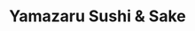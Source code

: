 ---
layout: place
title: Yamazaru Sushi & Sake
permalink: /north-carolina/charlotte/yamazaru-sushi-sake.html
stateAbbr: NC
stateName: North Carolina
cityName: Charlotte
seo:
  type: restaurant
  links: https://yamazarusouthend.com/
place_id: ChIJL1q3ZXCfVogRT2gZETIrv-0
photos:
  - name: >-
      places/ChIJL1q3ZXCfVogRT2gZETIrv-0/photos/AeeoHcIU5GUgx01IPMCzYKedH5_5nTDUbaZFrRVoBP74u0hLS6J6GTI0rNGw3IdhEBcUYza7Qs_1zpHqeDK3cbqOpPkw_AUUC70ndanKy63eo49OPSZhB7zQvcH4_lH1qzfyeiu2zPnDXvzZeAx-vaEJ3r4DUqnkwJFqVfpAioxatzrEbCl46w-VGcE0Fk_PI_PfL1nA87NGzIfZolpQsP7CvgcU2z88ySyGgoOFTPvlpP1aWqRmHPhFzUxqWZrkQK4gyUaoOyaaZp0fe937reqRnfDveDJDKJet6WN5AyS3IkTttbqpO-4DdKZvoViKFnd9DzEkFPx1myUY7IMJhlwnuIno1h19Cs95QLZGpUMHY1I2hhzDVcM_3IzirbKBBRo-QUfYJq96Hc6d_MUa02gU9l54Rp2kJB9DzZ7jOZuxENGSoNsD
    widthPx: 3024
    heightPx: 4032
    authorAttributions:
      - displayName: Annette Weiss
        uri: https://maps.google.com/maps/contrib/108255376925817594623
        photoUri: >-
          https://lh3.googleusercontent.com/a-/ALV-UjV1wVbhaii96PO8C8MJO16FVNXsDZNUyZR3GGCNBApsqeUC3T4=s100-p-k-no-mo
    flagContentUri: >-
      https://www.google.com/local/imagery/report/?cb_client=maps_api_places.places_api&image_key=!1e10!2sCIHM0ogKEICAgIC60fqj5gE&hl=en-US
    googleMapsUri: >-
      https://www.google.com/maps/place//data=!3m4!1e2!3m2!1sCIHM0ogKEICAgIC60fqj5gE!2e10!4m2!3m1!1s0x88569f7065b75a2f:0xedbf2b321119684f
  - name: >-
      places/ChIJL1q3ZXCfVogRT2gZETIrv-0/photos/AeeoHcLNjYuCPO67hnMQTaL57v-SxTuPWtB8YknL5tRaAhL9UtxJB0IQeRnfijFdjV4HBxh2PWtEFT7605F2xLlDVgPujDaFyuO-_8TSRYwanPtDnRV2jb4xLUBuYD_RDws0ltyEgl6loj8l5Gg3hCXFe-ogWbGUSS0kQsVl5Yd7TuRP3oST_MN2aXdZUVS9J_untILCfPaur9uvd6OMMHPmYR2N4JG6Cy1ncwC_lJXK-CZsHp3fUPmWeae0Lm4Fn_nr-q73MgZkaaVm7-SwK7ENM1ah8Uem8NKsRkJVItbudUnz7A
    widthPx: 1920
    heightPx: 966
    authorAttributions:
      - displayName: Yamazaru Sushi & Sake
        uri: https://maps.google.com/maps/contrib/110317598137440743847
        photoUri: >-
          https://lh3.googleusercontent.com/a/ACg8ocJcr8UV3V_GWjr9cqM5gtvpnCEfiWvo7SvlAea4cCINLar3EA=s100-p-k-no-mo
    flagContentUri: >-
      https://www.google.com/local/imagery/report/?cb_client=maps_api_places.places_api&image_key=!1e10!2sAF1QipNM24OAEEbfP6vKugcZrXx7bJL7jkj9FOsQIan-&hl=en-US
    googleMapsUri: >-
      https://www.google.com/maps/place//data=!3m4!1e2!3m2!1sAF1QipNM24OAEEbfP6vKugcZrXx7bJL7jkj9FOsQIan-!2e10!4m2!3m1!1s0x88569f7065b75a2f:0xedbf2b321119684f
  - name: >-
      places/ChIJL1q3ZXCfVogRT2gZETIrv-0/photos/AeeoHcL6oi7C2k6TyoeC8vfzJHkDGwdJ5NPw9Klme0hnGMrQGkvkvcQK6tO0iFgE3e3ZYPer5V0yfGUgz5zRn9Xkor3v4akG89lUasEV-fLWs3YUB8sOd2JEMxYa6BmAixbhy8nSbC9SR0wQvEK6BCOEuaBAYbYAzeN2kJZpJOJEOuA1HHzsoVkKonUyYmnALwsJh2z69UjAirrN_YG-xg6fpxtSdESmfV4vcyWpgxc2pY34_0ELc2AwFbGHsiPCsSP7jbzim9voOVvmnbI0yPbXC0BBmKs2C9QIJ93W5CJGe08zu1IHFaogJZZoTQJBcZ9gZM437b7KfuUKfJikFJoxk0Dos4rpqjWJRkGfMicQL44ShBsy43eN15DFDauKOsByxDpllll9rk6WzouRaT34kvcC_mnpwx8g9-B0Wrucr63qxQ
    widthPx: 3024
    heightPx: 4032
    authorAttributions:
      - displayName: Vic
        uri: https://maps.google.com/maps/contrib/116761728891963029243
        photoUri: >-
          https://lh3.googleusercontent.com/a/ACg8ocLbCOzlEbx9wrvRZCerVs-oeoEKoWK9szUQ_wp0niD8Vg8R8Q=s100-p-k-no-mo
    flagContentUri: >-
      https://www.google.com/local/imagery/report/?cb_client=maps_api_places.places_api&image_key=!1e10!2sCIHM0ogKEICAgMDI7MKodA&hl=en-US
    googleMapsUri: >-
      https://www.google.com/maps/place//data=!3m4!1e2!3m2!1sCIHM0ogKEICAgMDI7MKodA!2e10!4m2!3m1!1s0x88569f7065b75a2f:0xedbf2b321119684f
  - name: >-
      places/ChIJL1q3ZXCfVogRT2gZETIrv-0/photos/AeeoHcIEpdRQ5nXx-0djO5rr03P8gFLieC2uReSU4HUay-Aw_2pYUP2oA4frZgCdy8Ytonhg4G8WwNGAjUKodhWSA0L6j59_docQYB9m2O15MKj6-dVyb_FFFOwD2ui2dBzeVawHNzoRPLTykw6ByZY4ka4F8epdmv_J7N11oNzhORAmBhxljHlZ_D9sDyXRoDJk0uzEJsvy_r9xXsW6cQNKExT5wzJnFvWqIH4w3cDG8gWPKEFmtEdiNQXVxEj9I4YCh_8QZ6oKVdZqYcFoTQtNUs2EQDefmFp1wOCwyGDY3ezzeQXMiMelq69eYcxPyzjTs6CVXG_LrKjVBYB4-e0mHcC7GSqb5aihF79udjmzhlPR407VRpE5V2YaOZu0kxe8xxejh4GUiGSELVgvMZn0Fj7jEsjsQsGXlUCElD1Ev1f-uPM
    widthPx: 4030
    heightPx: 3022
    authorAttributions:
      - displayName: M K
        uri: https://maps.google.com/maps/contrib/109510136726455407132
        photoUri: >-
          https://lh3.googleusercontent.com/a-/ALV-UjX5KazquwESc836v0kvNmohcV0HYT8DX1EIFO015XkYCukWrUc=s100-p-k-no-mo
    flagContentUri: >-
      https://www.google.com/local/imagery/report/?cb_client=maps_api_places.places_api&image_key=!1e10!2sCIHM0ogKEICAgIDN16PXzAE&hl=en-US
    googleMapsUri: >-
      https://www.google.com/maps/place//data=!3m4!1e2!3m2!1sCIHM0ogKEICAgIDN16PXzAE!2e10!4m2!3m1!1s0x88569f7065b75a2f:0xedbf2b321119684f
  - name: >-
      places/ChIJL1q3ZXCfVogRT2gZETIrv-0/photos/AeeoHcL0eFBJkK3f91P3a1FUzdOgxMggvAO1dRm4gepl-wNqUzp-7MTF09Hi-PAsZxp3avcjJhvMjh7m13HGrtKxPS4DsEFv_qX6eVZnWV5opE_Pj63l_f5zbAf_ogN-WG5xgbPFeAIifb1PoKHnKK8XgCMIEDWFrkYC1SJdZW7bUu47eA1N3x7kXJg4rvHqPralntQ1GPXWOiks2FHS6pWtCXEYIt6d8g6UMv35WzWta_Kz17c9tmKmaec0wHCsCvdblgYCUycYqcw2Qzawe_pAtmyekP0e2PiiBnkwAWRhgD9oEtJ--irlavzNWNBoWXZV9Igt39q9DDC0XYch59phtTCfnI95Lr1yhlLgToAblf0W32PqtpdAueZLuBVmj4hUlVRpuB6qaZ7VK1FpF_OBTqhTrMJh9DdtTReWhMmBk5DVgNvn
    widthPx: 4032
    heightPx: 3024
    authorAttributions:
      - displayName: M K
        uri: https://maps.google.com/maps/contrib/109510136726455407132
        photoUri: >-
          https://lh3.googleusercontent.com/a-/ALV-UjX5KazquwESc836v0kvNmohcV0HYT8DX1EIFO015XkYCukWrUc=s100-p-k-no-mo
    flagContentUri: >-
      https://www.google.com/local/imagery/report/?cb_client=maps_api_places.places_api&image_key=!1e10!2sCIHM0ogKEICAgMDQlKGw-AE&hl=en-US
    googleMapsUri: >-
      https://www.google.com/maps/place//data=!3m4!1e2!3m2!1sCIHM0ogKEICAgMDQlKGw-AE!2e10!4m2!3m1!1s0x88569f7065b75a2f:0xedbf2b321119684f
  - name: >-
      places/ChIJL1q3ZXCfVogRT2gZETIrv-0/photos/AeeoHcKSEU4q0ClGVPd6greKkPI6RsRS930-6xNWT4FOuTXeh22VQjakl2D9JeFd3XrpnyEbpkXPLwmtNG9Y1wWT_eOzT13V-u1PRPbr3aMBThJoqfTPiJyYdjsHNK3Htzie_MEq65F1Tg7FeGvgBG_iwME1V1Ru1lupVkqHsZWQ8sB4qhV9fVBIuRWDl2mxh_YWZbm8e7Z2CGZY96DONFO3zaQt6N_Qbw8GKb8pNb3voJuX9_pdH7XzVW55xNjDWwofbHoFPED53udvgOcDEhf1s3t0HiYUEl0sGmnKSX53W7iaBwO61bQEapW7lcw3RRaflgd7KVJ-Mqmn-EWvcxQFOgCKjl5oMRmClgIZvROptmBK4hvDQx6cZINlUhV4_laBDGevxSAHNORul76FFK94_gZvY_v4As4TNa7neEnPewVtBQ
    widthPx: 3898
    heightPx: 2597
    authorAttributions:
      - displayName: Ryan Lukens
        uri: https://maps.google.com/maps/contrib/114240413521857617330
        photoUri: >-
          https://lh3.googleusercontent.com/a/ACg8ocIsyttZcgRW2F-UUA6b0jfsp8_AwQg4saN4F1lZwmNjnFrePMCj=s100-p-k-no-mo
    flagContentUri: >-
      https://www.google.com/local/imagery/report/?cb_client=maps_api_places.places_api&image_key=!1e10!2sCIHM0ogKEICAgIDE2vvjcQ&hl=en-US
    googleMapsUri: >-
      https://www.google.com/maps/place//data=!3m4!1e2!3m2!1sCIHM0ogKEICAgIDE2vvjcQ!2e10!4m2!3m1!1s0x88569f7065b75a2f:0xedbf2b321119684f
  - name: >-
      places/ChIJL1q3ZXCfVogRT2gZETIrv-0/photos/AeeoHcJdYHN6vTGe5YGFyuaYdHFIq_g6R0AhyqWAikojPH4CfS-xNUaZP8w6r0evhKxdi7GU7gkUCNWbkFE6KjKDuUcmQ-IbUmbI6dVNs6XvOw-FJfuZzeZvxQiPeeDKiaDGXVnm5J_9wcML1HS_tI6Kk1R-phYyjE9Pg-IZyLDNVIcDGorUQyiFis07zR6HIh5lovkjVWqN3TqyxdruZmAyTZyRZmsag45usrVc6jEofWAtjh18GVdJOkO5fmyrOtjsxICDOQSyTuyqJSawz7QBSfBFxDEAxVggmMUh9kryM9ztbWKzX44w7O9Ajr9xzXu9zoXVk-OoXksV3DcRLj879dBlL1jFHh-lsoNmJuBqTm-EZLd1BN8vlXAxxAI9OOnOlBaLyLwPYbgmWlfpL-4PO2dGrWO_Ef1iKFOss1hIJLecYQPi
    widthPx: 4030
    heightPx: 3022
    authorAttributions:
      - displayName: M K
        uri: https://maps.google.com/maps/contrib/109510136726455407132
        photoUri: >-
          https://lh3.googleusercontent.com/a-/ALV-UjX5KazquwESc836v0kvNmohcV0HYT8DX1EIFO015XkYCukWrUc=s100-p-k-no-mo
    flagContentUri: >-
      https://www.google.com/local/imagery/report/?cb_client=maps_api_places.places_api&image_key=!1e10!2sCIHM0ogKEICAgMDQlKGwxAE&hl=en-US
    googleMapsUri: >-
      https://www.google.com/maps/place//data=!3m4!1e2!3m2!1sCIHM0ogKEICAgMDQlKGwxAE!2e10!4m2!3m1!1s0x88569f7065b75a2f:0xedbf2b321119684f
  - name: >-
      places/ChIJL1q3ZXCfVogRT2gZETIrv-0/photos/AeeoHcJPofHCyxh2Iv827rhZVRv1F_smcr0ZXHSUqqDPkZwEufwyElvtdawxBdR0CZlBTHXwXx3WuX3yzy2uc69gbWLWcaNoNYONDn--hCIUNM1qVASwTCvxkXe_QdsELrZ0_W14hV6Fn8URYiBo1E4M0CakEnsJLvMrLpEZOoZHa1EKpjhTbAZSPDkwFat5ib5sXI4yWDmeiVDCRTMuUVhtRv1qzMj56bQYx5TYF56xjgGKivE98uyNHhhta_eJk0sjJnB7FYaaBexwwuq3-_iO8f4s8DKLyqBEmr1n-D1lkF38_V1mAn2cfpXByzECqoHrhFg4LnwyoJ1pAx3_n6kYams2wB8OVNnUs7JAULnAbQ_aYCHOVmn9T-3hxtOko5HU5q9e2f9RJCvv5VLrK-7YIBcGfg0tjDkMiR7PPQSqi49e8dNg
    widthPx: 4080
    heightPx: 3072
    authorAttributions:
      - displayName: Khaja Moosa Salahuddin Mohammed
        uri: https://maps.google.com/maps/contrib/105666414415184465638
        photoUri: >-
          https://lh3.googleusercontent.com/a-/ALV-UjVlrnkOKEKSRg-6kGSCoR6VJeB4lr16DjYRtoqSHOMjZy6feMf-Cg=s100-p-k-no-mo
    flagContentUri: >-
      https://www.google.com/local/imagery/report/?cb_client=maps_api_places.places_api&image_key=!1e10!2sCIHM0ogKEICAgIDj2tu-9AE&hl=en-US
    googleMapsUri: >-
      https://www.google.com/maps/place//data=!3m4!1e2!3m2!1sCIHM0ogKEICAgIDj2tu-9AE!2e10!4m2!3m1!1s0x88569f7065b75a2f:0xedbf2b321119684f
  - name: >-
      places/ChIJL1q3ZXCfVogRT2gZETIrv-0/photos/AeeoHcLUasW8RmSdYMS9Z6YW7yclxHGY-7WYAcUFNVR2iJQdc_JBlY81aIcftwkH1SaoxVwPiftD8S3oBcU489LHuDz7HhIPmNVR_m1o_Gd_A113MM93QpY9ChPY6RrLf04_T6tpHFhgpB_BRh0hYbBsWT3yMIQ8C4-gFLw1G9zTewyxxQBaODyL3hYspdfY-6C21bOlgrMkqf2nqfCMSIYIWQjQvpiz3Tr4b_mb5aNAONl8VJrA08JZvivXnBlUoGHXYaN6ubSISSVmq48q-afGpxndMHwZXgUGoKZ_L2-wmDY1Fqzosk5GUNyvA3Jy9SMKug9gz6Y3VcbRq0pEX_shlnszc8Cd7pi6EOpYx3qDKJZIHo1fuKpfbNieN8fwf7QPfa4rL_mEp9SlnxtCVhUiUlkhY11Am2ZLH9PaGBBvJuGSULU
    widthPx: 3024
    heightPx: 4032
    authorAttributions:
      - displayName: L.M. S
        uri: https://maps.google.com/maps/contrib/109392021371545288203
        photoUri: >-
          https://lh3.googleusercontent.com/a-/ALV-UjVjuZtrLJDDBxRKq_oeZDkeUSMp59wVJThCAlepZWjpVTKNSlSi=s100-p-k-no-mo
    flagContentUri: >-
      https://www.google.com/local/imagery/report/?cb_client=maps_api_places.places_api&image_key=!1e10!2sCIHM0ogKEICAgICE0LbI_AE&hl=en-US
    googleMapsUri: >-
      https://www.google.com/maps/place//data=!3m4!1e2!3m2!1sCIHM0ogKEICAgICE0LbI_AE!2e10!4m2!3m1!1s0x88569f7065b75a2f:0xedbf2b321119684f
  - name: >-
      places/ChIJL1q3ZXCfVogRT2gZETIrv-0/photos/AeeoHcJZSdJ89z417wP5TGATgxU-wIIJdMjj1P_Udmo2h67KpcE-4YjXUGxOe5JSbQXNGtBIG5i8djdXTbqjw6RgsHpXoV76v8qbCXSZnHdAwDsldCA8kL3OZBfojVj3ZXVijuQt4afgwzWK9EPbHsrmWKr_xYSMlhOblRHmWQlQGVCFIRlDxZGaIEf5UsRYz2gyQe9HJ-n8FBeYSFaoDmUbi1zxzYX-LGW1jspo5Ih0TKG9mHWsGRpGD-mcSxTzOVBF1KT0poTo-w5IuRbbGsX6rAN6PWIRHXlm0e_Nb_D_v6IlNbfDrUAUOwQCR61k639ii2B3ATdh_LjzO16t2T0w8fGxEZNTfv_EpyHhho4qJXZstPlfXy3CQap9DWBxAKzbvLttFHM9fnaKdyaiK6jX0sH-BDF1Ut4eCBGdaxNgPHZy5Q
    widthPx: 3072
    heightPx: 4080
    authorAttributions:
      - displayName: Khaja Moosa Salahuddin Mohammed
        uri: https://maps.google.com/maps/contrib/105666414415184465638
        photoUri: >-
          https://lh3.googleusercontent.com/a-/ALV-UjVlrnkOKEKSRg-6kGSCoR6VJeB4lr16DjYRtoqSHOMjZy6feMf-Cg=s100-p-k-no-mo
    flagContentUri: >-
      https://www.google.com/local/imagery/report/?cb_client=maps_api_places.places_api&image_key=!1e10!2sCIHM0ogKEICAgIDj2tu4eg&hl=en-US
    googleMapsUri: >-
      https://www.google.com/maps/place//data=!3m4!1e2!3m2!1sCIHM0ogKEICAgIDj2tu4eg!2e10!4m2!3m1!1s0x88569f7065b75a2f:0xedbf2b321119684f
address: 2173 Hawkins St A, Charlotte, NC 28203, USA
street: 2173 Hawkins St A
city: Charlotte
state: NC
zip: '28203'
country: USA
neighborhood: Brookhill
latitude: '35.208543'
longitude: '-80.863247'
accessibility_options:
  wheelchairAccessibleParking: true
  wheelchairAccessibleEntrance: true
  wheelchairAccessibleRestroom: true
  wheelchairAccessibleSeating: true
business_status: OPERATIONAL
name: Yamazaru Sushi & Sake
google_maps_links:
  directionsUri: >-
    https://www.google.com/maps/dir//''/data=!4m7!4m6!1m1!4e2!1m2!1m1!1s0x88569f7065b75a2f:0xedbf2b321119684f!3e0
  placeUri: https://maps.google.com/?cid=17131459001575893071
  writeAReviewUri: >-
    https://www.google.com/maps/place//data=!4m3!3m2!1s0x88569f7065b75a2f:0xedbf2b321119684f!12e1
  reviewsUri: >-
    https://www.google.com/maps/place//data=!4m4!3m3!1s0x88569f7065b75a2f:0xedbf2b321119684f!9m1!1b1
  photosUri: >-
    https://www.google.com/maps/place//data=!4m3!3m2!1s0x88569f7065b75a2f:0xedbf2b321119684f!10e5
primary_type: Sushi Restaurant
opening_hours:
  regular: null
  current: null
secondary_opening_hours:
  regular:
    weekdayDescriptions: null
    type: null
  current:
    weekdayDescriptions: null
    type: null
phone: (980) 201-9134
price_level: PRICE_LEVEL_MODERATE
price_range: $20 &ndash; $30
rating: '4.4'
rating_count: 0
website: https://yamazarusouthend.com/
description: >-
  Discover Yamazaru Sushi & Sake in Charlotte, NC$$$Yamazaru Sushi & Sake in
  Charlotte, NC, offers a relaxed setting for enjoying fresh Japanese cuisine,
  including flavorful sushi and sake selections that highlight traditional
  flavors with a modern twist. The spot features a variety of dishes like
  noodles and ramen, paired with cocktails and beer, making it a go-to choice
  for casual dining experiences. Accessibility options and outdoor seating add
  to its appeal, ensuring a welcoming atmosphere for all visitors. With moderate
  pricing and a focus on quality ingredients, it's an excellent option for those
  exploring top-rated sushi spots in the area.
generative_summary: >-
  Discover Yamazaru Sushi & Sake in Charlotte, NC$$$Yamazaru Sushi & Sake in
  Charlotte, NC, offers a relaxed setting for enjoying fresh Japanese cuisine,
  including flavorful sushi and sake selections that highlight traditional
  flavors with a modern twist. The spot features a variety of dishes like
  noodles and ramen, paired with cocktails and beer, making it a go-to choice
  for casual dining experiences. Accessibility options and outdoor seating add
  to its appeal, ensuring a welcoming atmosphere for all visitors. With moderate
  pricing and a focus on quality ingredients, it's an excellent option for those
  exploring top-rated sushi spots in the area.
generative_disclosure: Summarized by AI using the Grok-3-Mini model.
reviews:
  - name: >-
      places/ChIJL1q3ZXCfVogRT2gZETIrv-0/reviews/ChZDSUhNMG9nS0VJQ0FnTUNRai1hLVlBEAE
    relativePublishTimeDescription: a month ago
    rating: 5
    text:
      text: >-
        This place is a must-visit for sushi lovers! Everything was fantastic.
        The miso soup was divine, and we tried the Kiss a Fire Roll, Black
        Diamond, and The Snazzy — all three were absolutely amazing. Highly
        recommend and would definitely order them again.


        The atmosphere was inviting and the space was clean and well-maintained.
        We stopped in on a Tuesday night for dinner without a reservation and
        were seated promptly. Despite it being a busy night, the staff was
        friendly, accommodating, and got our order in quickly. The food came out
        in exceptional timing, which was impressive.


        This was my first time here, and I will definitely be returning on my
        next trip to Charlotte. If you’re looking for great sushi with excellent
        service, this is the place to go!
      languageCode: en
    originalText:
      text: >-
        This place is a must-visit for sushi lovers! Everything was fantastic.
        The miso soup was divine, and we tried the Kiss a Fire Roll, Black
        Diamond, and The Snazzy — all three were absolutely amazing. Highly
        recommend and would definitely order them again.


        The atmosphere was inviting and the space was clean and well-maintained.
        We stopped in on a Tuesday night for dinner without a reservation and
        were seated promptly. Despite it being a busy night, the staff was
        friendly, accommodating, and got our order in quickly. The food came out
        in exceptional timing, which was impressive.


        This was my first time here, and I will definitely be returning on my
        next trip to Charlotte. If you’re looking for great sushi with excellent
        service, this is the place to go!
      languageCode: en
    authorAttribution:
      displayName: G W
      uri: https://www.google.com/maps/contrib/117939474619111151979/reviews
      photoUri: >-
        https://lh3.googleusercontent.com/a-/ALV-UjULzsVlQSbG53TlcfrBUVJlfLoczXiSktROcxFUS4__clTxcRnvRA=s128-c0x00000000-cc-rp-mo-ba4
    publishTime: '2025-03-08T01:35:14.638452Z'
    flagContentUri: >-
      https://www.google.com/local/review/rap/report?postId=ChZDSUhNMG9nS0VJQ0FnTUNRai1hLVlBEAE&d=17924085&t=1
    googleMapsUri: >-
      https://www.google.com/maps/reviews/data=!4m6!14m5!1m4!2m3!1sChZDSUhNMG9nS0VJQ0FnTUNRai1hLVlBEAE!2m1!1s0x88569f7065b75a2f:0xedbf2b321119684f
  - name: >-
      places/ChIJL1q3ZXCfVogRT2gZETIrv-0/reviews/ChdDSUhNMG9nS0VJQ0FnTURJOE5qbjV3RRAB
    relativePublishTimeDescription: a week ago
    rating: 5
    text:
      text: >-
        The best sushi in Charlotte!! Service is amazing and the food is always
        fresh and delicious. My husband and I go there every week and it is
        always a pleasant experience.
      languageCode: en
    originalText:
      text: >-
        The best sushi in Charlotte!! Service is amazing and the food is always
        fresh and delicious. My husband and I go there every week and it is
        always a pleasant experience.
      languageCode: en
    authorAttribution:
      displayName: Raissa Nivoloni
      uri: https://www.google.com/maps/contrib/102004751333853167159/reviews
      photoUri: >-
        https://lh3.googleusercontent.com/a/ACg8ocLAvid80TpTTbZcd88TARcgU4Z8qX7gLccYtSFopa5mwqGsGA=s128-c0x00000000-cc-rp-mo
    publishTime: '2025-04-06T12:22:21.826976Z'
    flagContentUri: >-
      https://www.google.com/local/review/rap/report?postId=ChdDSUhNMG9nS0VJQ0FnTURJOE5qbjV3RRAB&d=17924085&t=1
    googleMapsUri: >-
      https://www.google.com/maps/reviews/data=!4m6!14m5!1m4!2m3!1sChdDSUhNMG9nS0VJQ0FnTURJOE5qbjV3RRAB!2m1!1s0x88569f7065b75a2f:0xedbf2b321119684f
  - name: >-
      places/ChIJL1q3ZXCfVogRT2gZETIrv-0/reviews/ChdDSUhNMG9nS0VJQ0FnTURJN01LbzFBRRAB
    relativePublishTimeDescription: in the last week
    rating: 5
    text:
      text: >-
        My favorite goto place. They are usually always busy but have always got
        us in rather quickly. The customer service is phenomenal ! Very
        attentive. We get the same thing everytime… Westwood roll, California
        roll and gladiator roll and a side of steam dumplings. Never fails.
      languageCode: en
    originalText:
      text: >-
        My favorite goto place. They are usually always busy but have always got
        us in rather quickly. The customer service is phenomenal ! Very
        attentive. We get the same thing everytime… Westwood roll, California
        roll and gladiator roll and a side of steam dumplings. Never fails.
      languageCode: en
    authorAttribution:
      displayName: West
      uri: https://www.google.com/maps/contrib/116761728891963029243/reviews
      photoUri: >-
        https://lh3.googleusercontent.com/a/ACg8ocLbCOzlEbx9wrvRZCerVs-oeoEKoWK9szUQ_wp0niD8Vg8R8Q=s128-c0x00000000-cc-rp-mo-ba2
    publishTime: '2025-04-08T00:49:36.201120Z'
    flagContentUri: >-
      https://www.google.com/local/review/rap/report?postId=ChdDSUhNMG9nS0VJQ0FnTURJN01LbzFBRRAB&d=17924085&t=1
    googleMapsUri: >-
      https://www.google.com/maps/reviews/data=!4m6!14m5!1m4!2m3!1sChdDSUhNMG9nS0VJQ0FnTURJN01LbzFBRRAB!2m1!1s0x88569f7065b75a2f:0xedbf2b321119684f
  - name: >-
      places/ChIJL1q3ZXCfVogRT2gZETIrv-0/reviews/ChdDSUhNMG9nS0VJQ0FnTUNnLW9fZ2hnRRAB
    relativePublishTimeDescription: a month ago
    rating: 5
    text:
      text: >-
        It was my first visit with my friends. We had the lychee martini to
        start with, the cocktail was very spot on! Host was very attentive
        regardless how busy it was. Our server Eric was funny, he provided the
        most enjoyable experience! The owner Hata stopped by to talk to us, very
        personal and hospitality! I ordered the hamachi Jalapeño and Chirashi
        special. I’m a sushi lover, the sashimi was very fresh! I loved it!
        Definitely worth the visit!
      languageCode: en
    originalText:
      text: >-
        It was my first visit with my friends. We had the lychee martini to
        start with, the cocktail was very spot on! Host was very attentive
        regardless how busy it was. Our server Eric was funny, he provided the
        most enjoyable experience! The owner Hata stopped by to talk to us, very
        personal and hospitality! I ordered the hamachi Jalapeño and Chirashi
        special. I’m a sushi lover, the sashimi was very fresh! I loved it!
        Definitely worth the visit!
      languageCode: en
    authorAttribution:
      displayName: Siang Foo
      uri: https://www.google.com/maps/contrib/111090587729221188875/reviews
      photoUri: >-
        https://lh3.googleusercontent.com/a-/ALV-UjXGKqWs29LaDrt_L2NYzZUFcnaRe1paTpp8BW5MzR8Mf5gD4T6KyA=s128-c0x00000000-cc-rp-mo
    publishTime: '2025-02-16T13:29:20.893269Z'
    flagContentUri: >-
      https://www.google.com/local/review/rap/report?postId=ChdDSUhNMG9nS0VJQ0FnTUNnLW9fZ2hnRRAB&d=17924085&t=1
    googleMapsUri: >-
      https://www.google.com/maps/reviews/data=!4m6!14m5!1m4!2m3!1sChdDSUhNMG9nS0VJQ0FnTUNnLW9fZ2hnRRAB!2m1!1s0x88569f7065b75a2f:0xedbf2b321119684f
  - name: >-
      places/ChIJL1q3ZXCfVogRT2gZETIrv-0/reviews/ChdDSUhNMG9nS0VJQ0FnSUQzcHRtNnN3RRAB
    relativePublishTimeDescription: 5 months ago
    rating: 3
    text:
      text: >-
        Kiss of Fire: 4/5 - Kiss of fire was good. Packed with flavors of tuna,
        salmon, spicy mayo, crunch, etc. Some pieces had perfect amount of tuna
        filling while others had very little filling.


        Crazy Horse: 2/5 - It was messy to eat the Crazy Horse sushi as the
        fillings weren’t rolled tightly. The avocado and cucumber pieces were
        falling out. Taste was bland.


        We ordered from UberEats. No soy sauce was provided.
      languageCode: en
    originalText:
      text: >-
        Kiss of Fire: 4/5 - Kiss of fire was good. Packed with flavors of tuna,
        salmon, spicy mayo, crunch, etc. Some pieces had perfect amount of tuna
        filling while others had very little filling.


        Crazy Horse: 2/5 - It was messy to eat the Crazy Horse sushi as the
        fillings weren’t rolled tightly. The avocado and cucumber pieces were
        falling out. Taste was bland.


        We ordered from UberEats. No soy sauce was provided.
      languageCode: en
    authorAttribution:
      displayName: Subaita Chowdhury
      uri: https://www.google.com/maps/contrib/114952066364771790605/reviews
      photoUri: >-
        https://lh3.googleusercontent.com/a-/ALV-UjUjA1QzJ7EgfWYZYunY7BNjpDYtTP3O0DJGxjaVxbA431pzVMs8=s128-c0x00000000-cc-rp-mo
    publishTime: '2024-11-14T17:29:49.034682Z'
    flagContentUri: >-
      https://www.google.com/local/review/rap/report?postId=ChdDSUhNMG9nS0VJQ0FnSUQzcHRtNnN3RRAB&d=17924085&t=1
    googleMapsUri: >-
      https://www.google.com/maps/reviews/data=!4m6!14m5!1m4!2m3!1sChdDSUhNMG9nS0VJQ0FnSUQzcHRtNnN3RRAB!2m1!1s0x88569f7065b75a2f:0xedbf2b321119684f
review_summary: >-
  What Visitors Are Saying About the Experience$$$Visitors often rave about the
  fresh and tasty sushi rolls, praising the variety and bold flavors that make
  meals memorable and satisfying. Many appreciate the friendly service and
  efficient seating, even on busy nights, which keeps the vibe welcoming and
  enjoyable. While most feedback highlights consistent quality and a cozy
  atmosphere, a few mention occasional inconsistencies in preparation, though
  these don't overshadow the positives. Overall, it's become a favorite for
  repeat visits due to its reasonable prices and inviting feel, making it a
  solid pick for anyone craving great Japanese dishes nearby.
review_disclosure: Summarized by AI using the Grok-3-Mini model.
parking_options:
  freeParkingLot: true
  paidParkingLot: true
  freeStreetParking: true
  valetParking: false
payment_options:
  acceptsCreditCards: true
  acceptsDebitCards: true
  acceptsCashOnly: false
  acceptsNfc: true
allow_dogs: null
curbside_pickup: null
delivery: true
dine_in: true
good_for_children: false
good_for_groups: true
good_for_sports: false
live_music: false
menu_for_children: false
outdoor_seating: true
reservable: true
restroom: true
serves_beer: true
serves_breakfast: false
serves_brunch: false
serves_cocktails: true
serves_coffee: null
serves_dinner: true
serves_dessert: true
serves_lunch: true
serves_vegetarian_food: true
serves_wine: true
takeout: true
update_category: pro
places_description: >-
  Stylish restaurant offering a Japanese menu of noodles, ramen & sushi plus
  cocktails, sake & beer.

---